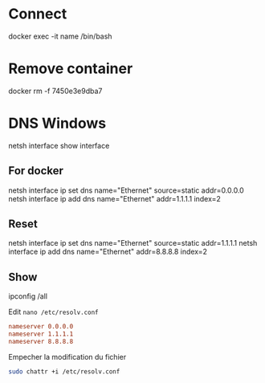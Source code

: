 # Connect
docker exec -it name /bin/bash

# Remove container
docker rm -f 7450e3e9dba7


# DNS Windows
netsh interface show interface

## For docker
netsh interface ip set dns name="Ethernet" source=static addr=0.0.0.0
netsh interface ip add dns name="Ethernet" addr=1.1.1.1 index=2

## Reset
netsh interface ip set dns name="Ethernet" source=static addr=1.1.1.1
netsh interface ip add dns name="Ethernet" addr=8.8.8.8 index=2

## Show
ipconfig /all




Edit `nano /etc/resolv.conf`
```conf
nameserver 0.0.0.0
nameserver 1.1.1.1
nameserver 8.8.8.8
```
Empecher la modification du fichier
```bash
sudo chattr +i /etc/resolv.conf
```
